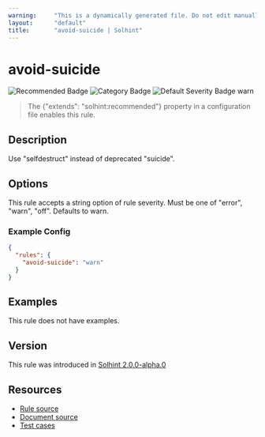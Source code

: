 ```yaml
---
warning:     "This is a dynamically generated file. Do not edit manually."
layout:      "default"
title:       "avoid-suicide | Solhint"
---
```


# avoid-suicide
![Recommended Badge](https://img.shields.io/badge/-Recommended-brightgreen)
![Category Badge](https://img.shields.io/badge/-Security%20Rules-informational)
![Default Severity Badge warn](https://img.shields.io/badge/Default%20Severity-warn-yellow)
> The {"extends": "solhint:recommended"} property in a configuration file enables this rule.


## Description
Use "selfdestruct" instead of deprecated "suicide".

## Options
This rule accepts a string option of rule severity. Must be one of "error", "warn", "off". Defaults to warn.

### Example Config
```json
{
  "rules": {
    "avoid-suicide": "warn"
  }
}
```


## Examples
This rule does not have examples.

## Version
This rule was introduced in [Solhint 2.0.0-alpha.0](https://github.com/protofire/solhint/blob/v2.0.0-alpha.0)

## Resources
- [Rule source](https://github.com/protofire/solhint/blob/master/lib/rules/security/avoid-suicide.js)
- [Document source](https://github.com/protofire/solhint/blob/master/docs/rules/security/avoid-suicide.md)
- [Test cases](https://github.com/protofire/solhint/blob/master/test/rules/security/avoid-suicide.js)
